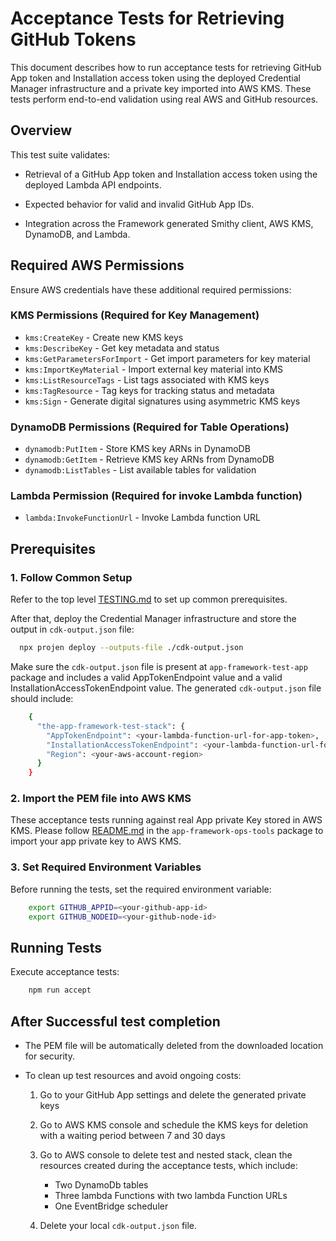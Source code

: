 # Acceptance Tests for Retrieving GitHub Tokens

This document describes how to run acceptance tests
for retrieving GitHub App token and Installation access token
using the deployed Credential Manager infrastructure
and a private key imported into AWS KMS.
These tests perform end-to-end validation using real AWS and GitHub resources.

## Overview

This test suite validates:

- Retrieval of a GitHub App token and Installation access token
  using the deployed Lambda API endpoints.

- Expected behavior for valid and invalid GitHub App IDs.

- Integration across the Framework generated Smithy client,
  AWS KMS, DynamoDB, and Lambda.

## Required AWS Permissions

Ensure AWS credentials have these additional required permissions:

### **KMS Permissions (Required for Key Management)**

- `kms:CreateKey` - Create new KMS keys
- `kms:DescribeKey` - Get key metadata and status
- `kms:GetParametersForImport` - Get import parameters for key material
- `kms:ImportKeyMaterial` - Import external key material into KMS
- `kms:ListResourceTags` - List tags associated with KMS keys
- `kms:TagResource` - Tag keys for tracking status and metadata
- `kms:Sign` - Generate digital signatures using asymmetric KMS keys

### **DynamoDB Permissions (Required for Table Operations)**

- `dynamodb:PutItem` - Store KMS key ARNs in DynamoDB
- `dynamodb:GetItem` - Retrieve KMS key ARNs from DynamoDB
- `dynamodb:ListTables` - List available tables for validation

### **Lambda Permission (Required for invoke Lambda function)**

- `lambda:InvokeFunctionUrl` - Invoke Lambda function URL

## Prerequisites

### 1. Follow Common Setup

Refer to the top level [TESTING.md](../../../../test/TESTING.md)
to set up common prerequisites.

After that, deploy the Credential Manager infrastructure
and store the output in `cdk-output.json` file:

```sh
  npx projen deploy --outputs-file ./cdk-output.json
```

Make sure the `cdk-output.json` file
is present at `app-framework-test-app` package
and includes a valid AppTokenEndpoint value and
a valid InstallationAccessTokenEndpoint value.
The generated `cdk-output.json` file should include:

```sh
    {
      "the-app-framework-test-stack": {
        "AppTokenEndpoint": <your-lambda-function-url-for-app-token>,
        "InstallationAccessTokenEndpoint": <your-lambda-function-url-for-installation-token>,
        "Region": <your-aws-account-region>
      }
    }
```

### 2. Import the PEM file into AWS KMS

These acceptance tests running against real App private Key stored in AWS KMS.
Please follow [README.md](../../../packages/app-framework-ops-tools/README.md)
in the `app-framework-ops-tools` package to import your
app private key to AWS KMS.

### 3. Set Required Environment Variables

Before running the tests, set the required environment variable:

```sh
    export GITHUB_APPID=<your-github-app-id>
    export GITHUB_NODEID=<your-github-node-id>
```

## Running Tests

Execute acceptance tests:

```sh
    npm run accept
```

## After Successful test completion

- The PEM file will be automatically deleted from the downloaded location for
  security.

- To clean up test resources and avoid ongoing costs:
  1. Go to your GitHub App settings and delete the generated private keys

  1. Go to AWS KMS console and schedule the KMS keys for deletion with
     a waiting period between 7 and 30 days

  1. Go to AWS console to delete test and nested stack,
     clean the resources created during the acceptance tests, which include:
     - Two DynamoDb tables
     - Three lambda Functions with two lambda Function URLs
     - One EventBridge scheduler

  1. Delete your local `cdk-output.json` file.
